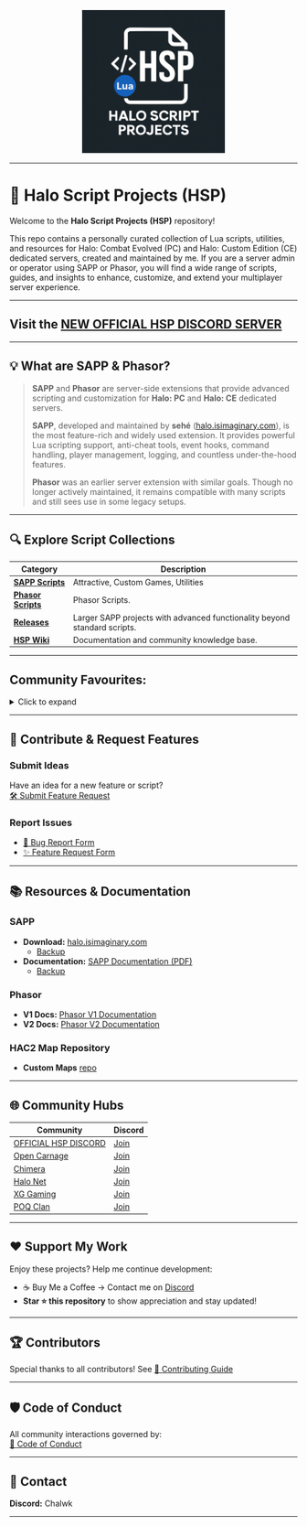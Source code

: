 <p align="center">
  <img src="misc/hsp-logo.png" alt="Logo" width="250">
</p>

---

# 👾 Halo Script Projects (HSP)

Welcome to the **Halo Script Projects (HSP)** repository!

This repo contains a personally curated collection of Lua scripts, utilities, and resources for Halo: Combat Evolved (PC) and Halo: Custom Edition (CE) dedicated servers, created and maintained by me. If you are a server admin or operator using SAPP or Phasor, you will find a wide range of scripts, guides, and insights to enhance, customize, and extend your multiplayer server experience.

---

## Visit the [NEW OFFICIAL HSP DISCORD SERVER](https://discord.gg/D76H7RVPC9)

---

## 💡 What are SAPP & Phasor?

> **SAPP** and **Phasor** are server-side extensions that provide advanced scripting and customization for **Halo: PC**
> and **Halo: CE** dedicated servers.
>
> **SAPP**, developed and maintained by **sehé** ([halo.isimaginary.com](http://halo.isimaginary.com)), is the most
> feature-rich and widely used extension. It provides powerful Lua scripting support, anti-cheat tools, event hooks,
> command handling, player management, logging, and countless under-the-hood features.
>
> **Phasor** was an earlier server extension with similar goals. Though no longer actively maintained, it remains
> compatible with many scripts and still sees use in some legacy setups.

---

## 🔍 Explore Script Collections

| **Category**                                                            | **Description**                                                           |
|-------------------------------------------------------------------------|---------------------------------------------------------------------------|
| [**SAPP Scripts**](./sapp)                                              | Attractive, Custom Games, Utilities                                       |
| [**Phasor Scripts**](./phasor)                                          | Phasor Scripts.                                                           |
| [**Releases**](https://github.com/Chalwk/HALO-SCRIPT-PROJECTS/releases) | Larger SAPP projects with advanced functionality beyond standard scripts. |
| [**HSP Wiki**](https://github.com/Chalwk/HALO-SCRIPT-PROJECTS/wiki)     | Documentation and community knowledge base.                               |

---

## Community Favourites:

<details>
  <summary>Click to expand</summary>

**Attractive:**

* [Custom Teleports](./sapp/attractive/custom_teleports.lua)
* [Deployable Mines](./sapp/attractive/deployable_mines.lua)
* [Sprint System](./sapp/attractive/sprint_system.lua)
* [Tactical Insertion](./sapp/attractive/tactical_insertion.lua)
* [Tea Bagging](./sapp/attractive/tea_bagging.lua)
* [Uber](./sapp/attractive/uber.lua)
* [Vanish](./sapp/attractive/vanish.lua)

**Custom Games:**

* [Divide and Conquer](./sapp/custom_games/divide_and_conquer.lua)
* [Gun Game](./sapp/custom_games/gun_game.lua)
* [Kill Confirmed](./sapp/custom_games/kill_confirmed.lua)
* [Sabotage](./sapp/custom_games/sabotage.lua)
* [Tag](./sapp/custom_games/tag.lua)

**Utility:**

* [AFK System](./sapp/utility/afk_system.lua)
* [Anti Impersonator](./sapp/utility/anti_impersonator.lua)
* [Auto Message](./sapp/utility/auto_message.lua)
* [Custom Loadouts](./sapp/utility/custom_loadouts.lua)
* [Delay Skip](./sapp/utility/delay_skip.lua)
* [Dynamic Ping Kicker](./sapp/utility/dynamic_ping_kicker.lua)
* [Dynamic Score Limit](./sapp/utility/dynamic_score_limit.lua)
* [Liberty Vehicle Spawner](./sapp/utility/liberty_vehicle_spawner.lua)
* [Notify Me](./sapp/utility/notify_me.lua)
* [Race Assistant](./sapp/utility/race_assistant.lua)
* [Server Logger](./sapp/utility/server_logger.lua)
* [Team Shuffler](./sapp/utility/team_shuffler.lua)
* [Weapon Assigner](./sapp/utility/weapon_assigner.lua)
* [Word Buster](./sapp/utility/word_buster.lua)

**Releases**

* [Ready-To-Go SAPP Server](https://github.com/Chalwk/HALO-SCRIPT-PROJECTS/releases/tag/ReadyToGo)

</details>

---

## 💬 Contribute & Request Features

### Submit Ideas

Have an idea for a new feature or script?  
[🛠️ Submit Feature Request](https://github.com/Chalwk/HALO-SCRIPT-PROJECTS/issues/new?template=FEATURE_REQUEST.yaml)

### Report Issues

- [🐞 Bug Report Form](https://github.com/Chalwk/HALO-SCRIPT-PROJECTS/issues/new?assignees=Chalwk&labels=Bug%2CNeeds+Triage&projects=&template=BUG_REPORT.yaml&title=%5BBUG%5D+%3Ctitle%3E)
- [✨ Feature Request Form](https://github.com/Chalwk/HALO-SCRIPT-PROJECTS/issues/new?assignees=Chalwk&labels=Feature%2CNeeds+Review&projects=&template=FEATURE_REQUEST.yaml&title=%5BFEATURE%5D+%3Ctitle%3E)

---

## 📚 Resources & Documentation

### SAPP

- **Download:** [halo.isimaginary.com](http://halo.isimaginary.com)
    - [Backup](./misc/sapp_downloads)
- **Documentation:** [SAPP Documentation (PDF)](http://halo.isimaginary.com/SAPP%20Documentation%20Revision%202.5.pdf)
    - [Backup](./docs/sapp-2.4.pdf)

### Phasor

- **V1 Docs:** [Phasor V1 Documentation](http://phasor.halonet.net/archive/docs/05x.html)
- **V2 Docs:** [Phasor V2 Documentation](http://phasor.halonet.net/archive/docs/200.html)

### HAC2 Map Repository

- **Custom Maps** [repo](https://maps.halonet.net/)

---

## 🌐 Community Hubs

| **Community**                                                                                      | **Discord**                                |
|----------------------------------------------------------------------------------------------------|--------------------------------------------|
| [OFFICIAL HSP DISCORD](https://discord.gg/D76H7RVPC9)                                              | [Join](https://discord.gg/D76H7RVPC9)      |
| [Open Carnage](https://opencarnage.net)                                                            | [Join](https://discord.gg/2pf3Yjb)         |
| [Chimera](https://opencarnage.net/index.php?/topic/6916-chimera-download-source-code-and-discord/) | [Join](https://discord.gg/ZwQeBE2)         |
| [Halo Net](https://opencarnage.net)                                                                | [Join](https://discord.gg/sbSwAR8)         |
| [XG Gaming](https://www.xgclan.com)                                                                | [Join](https://discord.gg/djqM24x8)        |
| [POQ Clan](http://poqclan.com/)                                                                    | [Join](https://discord.com/invite/pTsKsEm) |

---

## ❤️ Support My Work

Enjoy these projects? Help me continue development:

- ☕ Buy Me a Coffee -> Contact me on [Discord](https://discord.gg/D76H7RVPC9)
- **Star ⭐ this repository** to show appreciation and stay updated!

---

## 🏆 Contributors

Special thanks to all contributors!
See [👥 Contributing Guide](https://github.com/Chalwk/HALO-SCRIPT-PROJECTS/blob/master/CONTRIBUTING.md)

---

## 🛡️ Code of Conduct

All community interactions governed by:  
[📜 Code of Conduct](https://github.com/Chalwk/HALO-SCRIPT-PROJECTS/blob/master/CODE_OF_CONDUCT.md)

---

## 📧 Contact

**Discord:** Chalwk

---
